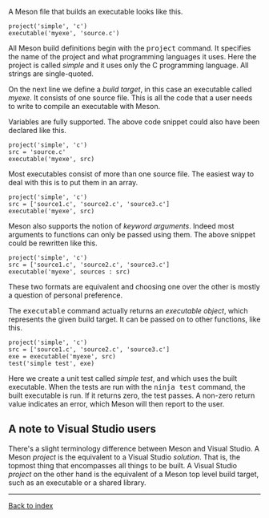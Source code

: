 A Meson file that builds an executable looks like this.

    project('simple', 'c')
    executable('myexe', 'source.c')

All Meson build definitions begin with the <tt>project</tt> command. It specifies the name of the project and what programming languages it uses. Here the project is called *simple* and it uses only the C programming language. All strings are single-quoted.

On the next line we define a *build target*, in this case an executable called *myexe*. It consists of one source file. This is all the code that a user needs to write to compile an executable with Meson. 

Variables are fully supported. The above code snippet could also have been declared like this.

    project('simple', 'c')
    src = 'source.c'
    executable('myexe', src)

Most executables consist of more than one source file. The easiest way to deal with this is to put them in an array.

    project('simple', 'c')
    src = ['source1.c', 'source2.c', 'source3.c']
    executable('myexe', src)

Meson also supports the notion of *keyword arguments*. Indeed most arguments to functions can only be passed using them. The above snippet could be rewritten like this.

    project('simple', 'c')
    src = ['source1.c', 'source2.c', 'source3.c']
    executable('myexe', sources : src)

These two formats are equivalent and choosing one over the other is mostly a question of personal preference.

The <tt>executable</tt> command actually returns an *executable object*, which represents the given build target. It can be passed on to other functions, like this.

    project('simple', 'c')
    src = ['source1.c', 'source2.c', 'source3.c']
    exe = executable('myexe', src)
    test('simple test', exe)

Here we create a unit test called *simple test*, and which uses the built executable. When the tests are run with the <tt>ninja test</tt> command, the built executable is run. If it returns zero, the test passes. A non-zero return value indicates an error, which Meson will then report to the user.

A note to Visual Studio users
-----

There's a slight terminology difference between Meson and Visual Studio. A Meson *project* is the equivalent to a Visual Studio *solution*. That is, the topmost thing that encompasses all things to be built. A Visual Studio *project* on the other hand is the equivalent of a Meson top level build target, such as an executable or a shared library.

---

[Back to index](Manual)